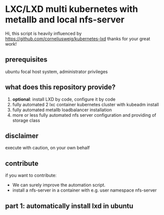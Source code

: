 # LXC/LXD multi kubernetes with metallb and local nfs-server


Hi, this script is heavily influenced by 
https://github.com/corneliusweig/kubernetes-lxd
thanks for your great work!

## prerequisites
ubuntu focal host system, administrator privileges

## what does this repository provide?
1. **optional**: install LXD by code, configure it by code
2. fully automated 2 lxc container kubernetes cluster with kubeadm install
3. fully automated metallb loadbalancer installation
4. more or less fully automated nfs server configuration and 
   providing of storage class
   
## disclaimer
execute with caution, on your own behalf

## contribute
if you want to contribute: 
- We can surely improve the automation script.
- install a nfs-server in a container with e.g. user namespace nfs-server

## part 1: automatically install lxd in ubuntu

